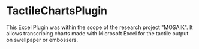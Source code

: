# TactileChartsPlugin
This Excel Plugin was within the scope of the research project "MOSAIK".  It allows transcribing charts made with Microsoft Excel for the tactile output on swellpaper or embossers. 

